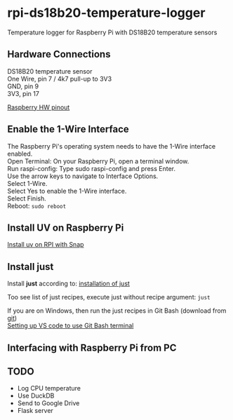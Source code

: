 # rpi-ds18b20-temperature-logger
Temperature logger for Raspberry Pi with DS18B20 temperature sensors

## Hardware Connections

DS18B20 temperature sensor<br>
One Wire, pin 7 / 4k7 pull-up to 3V3<br>
GND, pin 9<br>
3V3, pin 17<br>

[Raspberry HW pinout](]https://www.youngwonks.com/blog/Raspberry-Pi-3-Pinout)

## Enable the 1-Wire Interface

The Raspberry Pi's operating system needs to have the 1-Wire interface enabled.<br>
Open Terminal: On your Raspberry Pi, open a terminal window.<br>
Run raspi-config: Type sudo raspi-config and press Enter.<br>
Use the arrow keys to navigate to Interface Options.<br>
Select 1-Wire.<br>
Select Yes to enable the 1-Wire interface.<br>
Select Finish.<br>
Reboot: ```sudo reboot```<br>

## Install UV on Raspberry Pi

[Install uv on RPI with Snap](https://snapcraft.io/install/astral-uv/raspbian)

## Install just

Install **just** according to: [installation of just](https://github.com/christianhansenx/hansen-developer-notes/blob/main/tools-and-apps/just/README.MD)

Too see list of just recipes, execute just without recipe argument: ```just```

If you are on Windows, then run the just recipes in Git Bash (download from  [git](https://git-scm.com/))<br>
[Setting up VS code to use Git Bash terminal](https://github.com/christianhansenx/hansen-developer-notes/blob/main/tools-and-apps/vs-code/README.MD#windows---git-bash-terminal)

## Interfacing with Raspberry Pi from PC


## TODO

- Log CPU temperature
- Use DuckDB
- Send to Google Drive
- Flask server
